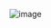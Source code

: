 ![image](https://github.com/yl-me/Notes-of-computer-graphics/blob/master/NeHe/Lesson3.Adding%20Color/Screenshot.png)